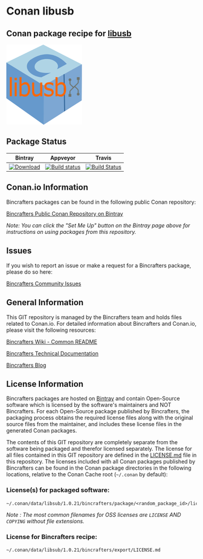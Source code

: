 # Conan libusb

## Conan package recipe for [libusb](https://github.com/libusb/libusb)

![logo](logo.png)

## Package Status

| Bintray | Appveyor | Travis |
|---------|-----------|--------|
| [![Download](https://api.bintray.com/packages/bincrafters/public-conan/libpcap%3Abincrafters/images/download.svg?version=1.0.21%3Astable)](https://bintray.com/bincrafters/conan/libpcap%3Abincrafters/1.8.1%3Astable/link) | [![Build status](https://ci.appveyor.com/api/projects/status/redftqwgxxssmtwf/branch/stable/1.0.21?svg=true)](https://ci.appveyor.com/project/BinCrafters/conan-libusb/branch/stable/1.0.21) | [![Build Status](https://travis-ci.org/bincrafters/conan-libusb.svg?branch=release/1.0.21)](https://travis-ci.org/bincrafters/conan-libusb) |

## Conan.io Information

Bincrafters packages can be found in the following public Conan repository:

[Bincrafters Public Conan Repository on Bintray](https://bintray.com/bincrafters/public-conan)

*Note: You can click the "Set Me Up" button on the Bintray page above for instructions on using packages from this repository.*

## Issues

If you wish to report an issue or make a request for a Bincrafters package, please do so here:  

[Bincrafters Community Issues](https://github.com/bincrafters/community/issues)

## General Information

This GIT repository is managed by the Bincrafters team and holds files related to Conan.io.  For detailed information about Bincrafters and Conan.io, please visit the following resources:

[Bincrafters Wiki - Common README](https://github.com/bincrafters/community/wiki/Common-README.md)

[Bincrafters Technical Documentation](http://bincrafters.readthedocs.io/en/latest/)

[Bincrafters Blog](https://bincrafters.github.io)

## License Information

Bincrafters packages are hosted on [Bintray](https://bintray.com) and contain Open-Source software which is licensed by the software's maintainers and NOT Bincrafters.  For each Open-Source package published by Bincrafters, the packaging process obtains the required license files along with the original source files from the maintainer, and includes these license files in the generated Conan packages.  

The contents of this GIT repository are completely separate from the software being packaged and therefor licensed separately.  The license for all files contained in this GIT repository are defined in the [LICENSE.md](LICENSE.md) file in this repository.  The licenses included with all Conan packages published by Bincrafters can be found in the Conan package directories in the following locations, relative to the Conan Cache root (`~/.conan` by default):

### License(s) for packaged software:

    ~/.conan/data/libsub/1.0.21/bincrafters/package/<random_package_id>/licenses/COPYING

*Note :   The most common filenames for OSS licenses are `LICENSE` AND `COPYING` without file extensions.*

### License for Bincrafters recipe:

    ~/.conan/data/libsub/1.0.21/bincrafters/export/LICENSE.md
